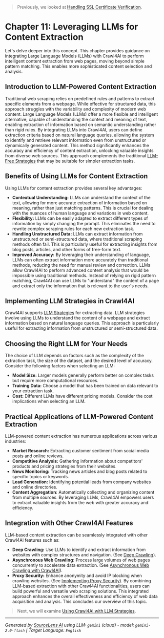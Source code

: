 > Previously, we looked at [Handling SSL Certificate Verification](10_handling-ssl-certificate-verification.md).

# Chapter 11: Leveraging LLMs for Content Extraction
Let's delve deeper into this concept. This chapter provides guidance on integrating Large Language Models (LLMs) with Crawl4AI to perform intelligent content extraction from web pages, moving beyond simple pattern matching. This enables more sophisticated content selection and analysis.
## Introduction to LLM-Powered Content Extraction
Traditional web scraping relies on predefined rules and patterns to extract specific elements from a webpage. While effective for structured data, this approach struggles with the variability and complexity of modern web content. Large Language Models (LLMs) offer a more flexible and intelligent alternative, capable of understanding the context and meaning of text, enabling extraction of information based on semantic understanding rather than rigid rules. By integrating LLMs into Crawl4AI, users can define extraction criteria based on natural language queries, allowing the system to identify and retrieve relevant information even from unstructured or dynamically generated content. This method significantly enhances the accuracy and efficiency of content extraction, unlocking valuable insights from diverse web sources. This approach complements the traditional [LLM-Free Strategies](https://docs.crawl4ai.com/extraction/no-llm-strategies/) that may be suitable for simpler extraction tasks.
## Benefits of Using LLMs for Content Extraction
Using LLMs for content extraction provides several key advantages:
*   **Contextual Understanding:** LLMs can understand the context of the text, allowing for more accurate extraction of information based on meaning, rather than just matching patterns. This is crucial for dealing with the nuances of human language and variations in web content.
*   **Flexibility:** LLMs can be easily adapted to extract different types of information by simply changing the prompt. This eliminates the need to rewrite complex scraping rules for each new extraction task.
*   **Handling Unstructured Data:** LLMs can extract information from unstructured or semi-structured data, where traditional scraping methods often fail. This is particularly useful for extracting insights from blog posts, articles, and other forms of free-form text.
*   **Improved Accuracy:** By leveraging their understanding of language, LLMs can often extract information more accurately than traditional methods, reducing the need for manual review and correction.
LLMs allow Crawl4AI to perform advanced content analysis that would be impossible using traditional methods. Instead of relying on rigid pattern matching, Crawl4AI can use LLMs to "understand" the content of a page and extract only the information that is relevant to the user's needs.
## Implementing LLM Strategies in Crawl4AI
Crawl4AI supports [LLM Strategies](https://docs.crawl4ai.com/extraction/llm-strategies/) for extracting data. LLM strategies involve using LLMs to understand the content of a webpage and extract information based on natural language queries. This approach is particularly useful for extracting information from unstructured or semi-structured data.
## Choosing the Right LLM for Your Needs
The choice of LLM depends on factors such as the complexity of the extraction task, the size of the dataset, and the desired level of accuracy. Consider the following factors when selecting an LLM:
*   **Model Size:** Larger models generally perform better on complex tasks but require more computational resources.
*   **Training Data:** Choose a model that has been trained on data relevant to your extraction task.
*   **Cost:** Different LLMs have different pricing models. Consider the cost implications when selecting an LLM.
## Practical Applications of LLM-Powered Content Extraction
LLM-powered content extraction has numerous applications across various industries:
*   **Market Research:** Extracting customer sentiment from social media posts and online reviews.
*   **Competitive Analysis:** Gathering information about competitors' products and pricing strategies from their websites.
*   **News Monitoring:** Tracking news articles and blog posts related to specific topics or keywords.
*   **Lead Generation:** Identifying potential leads from company websites and online directories.
*   **Content Aggregation:** Automatically collecting and organizing content from multiple sources.
By leveraging LLMs, Crawl4AI empowers users to extract valuable insights from the web with greater accuracy and efficiency.
## Integration with Other Crawl4AI Features
LLM-based content extraction can be seamlessly integrated with other Crawl4AI features such as:
*   **Deep Crawling:** Use LLMs to identify and extract information from websites with complex structures and navigation. (See [Deep Crawling](08_implementing-deep-crawling.md)).
*   **Asynchronous Web Crawling:** Process large volumes of web pages concurrently to accelerate data extraction. (See [Asynchronous Web Crawling with Crawl4AI](03_asynchronous-web-crawling-with-crawl4ai.md)).
*   **Proxy Security:** Enhance anonymity and avoid IP blocking when crawling websites. (See [Implementing Proxy Security](09_implementing-proxy-security.md)).
By combining LLM-based extraction with other Crawl4AI functionalities, users can build powerful and versatile web scraping solutions. This integrated approach enhances the overall effectiveness and efficiency of web data acquisition and analysis.
This concludes our overview of this topic.

> Next, we will examine [Using Crawl4AI with LLM Strategies](12_using-crawl4ai-with-llm-strategies.md).


---

*Generated by [SourceLens AI](https://github.com/openXFlow/sourceLensAI) using LLM: `gemini` (cloud) - model: `gemini-2.0-flash` | Target Language: `English`*